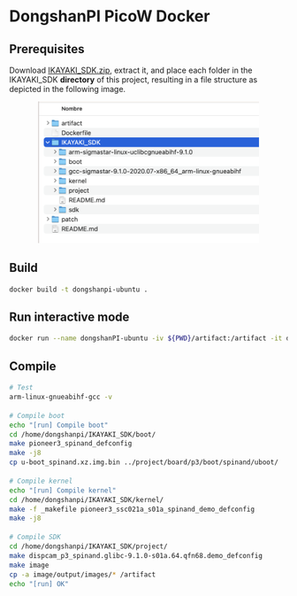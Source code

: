 # DongshanPI PicoW Docker

## Prerequisites
Download [IKAYAKI_SDK.zip](https://dongshanpi.cowtransfer.com/s/5c3c05deef7247), extract it, and place each folder in the IKAYAKI_SDK **directory** of this project, resulting in a file structure as depicted in the following image.

<p align='center'>
<img src="./images/1.png" width="400" /><br />
</p>

## Build
```bash
docker build -t dongshanpi-ubuntu .
```

## Run interactive mode
```bash
docker run --name dongshanPI-ubuntu -iv ${PWD}/artifact:/artifact -it dongshanpi-ubuntu /bin/bash
```

## Compile
```bash
# Test
arm-linux-gnueabihf-gcc -v

# Compile boot
echo "[run] Compile boot"
cd /home/dongshanpi/IKAYAKI_SDK/boot/
make pioneer3_spinand_defconfig
make -j8
cp u-boot_spinand.xz.img.bin ../project/board/p3/boot/spinand/uboot/

# Compile kernel
echo "[run] Compile kernel"
cd /home/dongshanpi/IKAYAKI_SDK/kernel/
make -f _makefile pioneer3_ssc021a_s01a_spinand_demo_defconfig
make -j8

# Compile SDK
cd /home/dongshanpi/IKAYAKI_SDK/project/
make dispcam_p3_spinand.glibc-9.1.0-s01a.64.qfn68.demo_defconfig
make image
cp -a image/output/images/* /artifact
echo "[run] OK"
```
